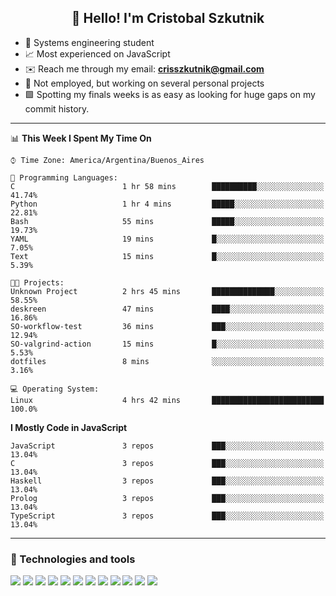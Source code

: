 <h2 align="center">👋 Hello! I'm Cristobal Szkutnik</h2>

- 📖  Systems engineering student
- 📈  Most experienced on JavaScript
- ✉️  Reach me through my email: **crisszkutnik@gmail.com**
- 🏢  Not employed, but working on several personal projects
- 🟩  Spotting my finals weeks is as easy as looking for huge gaps on my commit history.

-------

<!--START_SECTION:waka-->
📊 **This Week I Spent My Time On** 

```text
⌚︎ Time Zone: America/Argentina/Buenos_Aires

💬 Programming Languages: 
C                        1 hr 58 mins        ██████████░░░░░░░░░░░░░░░   41.74% 
Python                   1 hr 4 mins         █████░░░░░░░░░░░░░░░░░░░░   22.81% 
Bash                     55 mins             █████░░░░░░░░░░░░░░░░░░░░   19.73% 
YAML                     19 mins             █░░░░░░░░░░░░░░░░░░░░░░░░   7.05% 
Text                     15 mins             █░░░░░░░░░░░░░░░░░░░░░░░░   5.39%

🐱‍💻 Projects: 
Unknown Project          2 hrs 45 mins       ██████████████░░░░░░░░░░░   58.55% 
deskreen                 47 mins             ████░░░░░░░░░░░░░░░░░░░░░   16.86% 
SO-workflow-test         36 mins             ███░░░░░░░░░░░░░░░░░░░░░░   12.94% 
SO-valgrind-action       15 mins             █░░░░░░░░░░░░░░░░░░░░░░░░   5.53% 
dotfiles                 8 mins              ░░░░░░░░░░░░░░░░░░░░░░░░░   3.16%

💻 Operating System: 
Linux                    4 hrs 42 mins       █████████████████████████   100.0%

```

**I Mostly Code in JavaScript** 

```text
JavaScript               3 repos             ███░░░░░░░░░░░░░░░░░░░░░░   13.04% 
C                        3 repos             ███░░░░░░░░░░░░░░░░░░░░░░   13.04% 
Haskell                  3 repos             ███░░░░░░░░░░░░░░░░░░░░░░   13.04% 
Prolog                   3 repos             ███░░░░░░░░░░░░░░░░░░░░░░   13.04% 
TypeScript               3 repos             ███░░░░░░░░░░░░░░░░░░░░░░   13.04%

```



<!--END_SECTION:waka-->

-------

### 🔧 Technologies and tools
<div>
  <img src="https://img.shields.io/badge/node.js%20-%2343853D.svg?&style=for-the-badge&logo=node.js&logoColor=white"/>
  <img src="https://img.shields.io/badge/javascript%20-%23323330.svg?&style=for-the-badge&logo=javascript&logoColor=%23F7DF1E"/>
  <img src="https://img.shields.io/badge/typescript%20-%23007ACC.svg?&style=for-the-badge&logo=typescript&logoColor=white"/>
  <img src="https://img.shields.io/badge/html5%20-%23E34F26.svg?&style=for-the-badge&logo=html5&logoColor=white"/>
  <img src="https://img.shields.io/badge/css3%20-%231572B6.svg?&style=for-the-badge&logo=css3&logoColor=white"/>
  <img src="https://img.shields.io/badge/c%20-%2300599C.svg?&style=for-the-badge&logo=c&logoColor=white"/>
  <img src="https://img.shields.io/badge/react%20-%2320232a.svg?&style=for-the-badge&logo=react&logoColor=%2361DAFB"/>
  <img src="https://img.shields.io/badge/express.js%20-%23404d59.svg?&style=for-the-badge"/>
  <img src="https://img.shields.io/badge/bootstrap%20-%23563D7C.svg?&style=for-the-badge&logo=bootstrap&logoColor=white"/>
  <img src="https://img.shields.io/badge/git%20-%23F05033.svg?&style=for-the-badge&logo=git&logoColor=white"/>
  <img src="https://img.shields.io/badge/heroku%20-%23430098.svg?&style=for-the-badge&logo=heroku&logoColor=white"/>
  <img src ="https://img.shields.io/badge/MongoDB-%234ea94b.svg?&style=for-the-badge&logo=mongodb&logoColor=white"/>
 </div>
